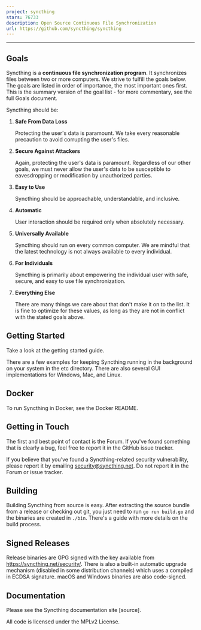 ```yaml
---
project: syncthing
stars: 76733
description: Open Source Continuous File Synchronization
url: https://github.com/syncthing/syncthing
---
```


* * *

Goals
-----

Syncthing is a **continuous file synchronization program**. It synchronizes files between two or more computers. We strive to fulfill the goals below. The goals are listed in order of importance, the most important ones first. This is the summary version of the goal list - for more commentary, see the full Goals document.

Syncthing should be:

1.  **Safe From Data Loss**
    
    Protecting the user's data is paramount. We take every reasonable precaution to avoid corrupting the user's files.
    
2.  **Secure Against Attackers**
    
    Again, protecting the user's data is paramount. Regardless of our other goals, we must never allow the user's data to be susceptible to eavesdropping or modification by unauthorized parties.
    
3.  **Easy to Use**
    
    Syncthing should be approachable, understandable, and inclusive.
    
4.  **Automatic**
    
    User interaction should be required only when absolutely necessary.
    
5.  **Universally Available**
    
    Syncthing should run on every common computer. We are mindful that the latest technology is not always available to every individual.
    
6.  **For Individuals**
    
    Syncthing is primarily about empowering the individual user with safe, secure, and easy to use file synchronization.
    
7.  **Everything Else**
    
    There are many things we care about that don't make it on to the list. It is fine to optimize for these values, as long as they are not in conflict with the stated goals above.
    

Getting Started
---------------

Take a look at the getting started guide.

There are a few examples for keeping Syncthing running in the background on your system in the etc directory. There are also several GUI implementations for Windows, Mac, and Linux.

Docker
------

To run Syncthing in Docker, see the Docker README.

Getting in Touch
----------------

The first and best point of contact is the Forum. If you've found something that is clearly a bug, feel free to report it in the GitHub issue tracker.

If you believe that you’ve found a Syncthing-related security vulnerability, please report it by emailing security@syncthing.net. Do not report it in the Forum or issue tracker.

Building
--------

Building Syncthing from source is easy. After extracting the source bundle from a release or checking out git, you just need to run `go run build.go` and the binaries are created in `./bin`. There's a guide with more details on the build process.

Signed Releases
---------------

Release binaries are GPG signed with the key available from https://syncthing.net/security/. There is also a built-in automatic upgrade mechanism (disabled in some distribution channels) which uses a compiled in ECDSA signature. macOS and Windows binaries are also code-signed.

Documentation
-------------

Please see the Syncthing documentation site \[source\].

All code is licensed under the MPLv2 License.
